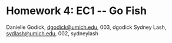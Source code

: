 # Homework 4: EC1 -- Go Fish

Danielle Godick, dgodick@umich.edu, 003, dgodick
Sydney Lash, sydlash@umich.edu, 002, sydneylash
